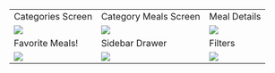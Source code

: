 
<table>
  <tr>
     <td>Categories Screen</td>
     <td>Category Meals Screen</td>
     <td>Meal Details</td>
  </tr>
  <tr>
    <td valign="top"><img src="https://user-images.githubusercontent.com/68613787/126674382-881a68f8-9bcb-490b-adbf-add55ecddef6.jpeg"></td>
    <td valign="top"><img src="https://user-images.githubusercontent.com/68613787/126674900-1824703c-3fd8-4417-bfbd-54f6e755a6a3.jpeg"></td>
    <td valign="top"><img src="https://user-images.githubusercontent.com/68613787/126675076-b26ff392-9eeb-46fd-9931-542225dbd3ff.jpeg"></td>
  </tr>
  <tr>
    <td>Favorite Meals!
</td>
    <td>Sidebar Drawer</td>
    <td>Filters</td>
  </tr>

  <tr>
    <td valign="top"><img src="https://user-images.githubusercontent.com/68613787/126675340-57082d1d-2cec-4383-b99b-bd43e90c8091.jpeg"></td>
    <td valign="top"><img src="https://user-images.githubusercontent.com/68613787/126675433-6de65062-887f-4d11-a32d-b719bcb78b0f.jpeg"></td>
    <td valign="top"><img src="https://user-images.githubusercontent.com/68613787/126675499-155f4943-9725-4858-bc7b-fbf791ee9a27.jpeg"></td>
  </tr>
 
 
 </table>
